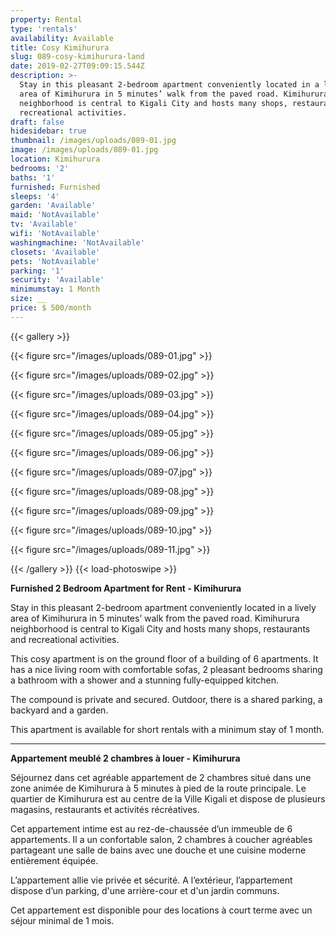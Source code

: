 ```yaml
---
property: Rental
type: 'rentals'
availability: Available
title: Cosy Kimihurura
slug: 089-cosy-kimihurura-land
date: 2019-02-27T09:09:15.544Z
description: >-
  Stay in this pleasant 2-bedroom apartment conveniently located in a lively
  area of Kimihurura in 5 minutes’ walk from the paved road. Kimihurura
  neighborhood is central to Kigali City and hosts many shops, restaurants and
  recreational activities.
draft: false
hidesidebar: true
thumbnail: /images/uploads/089-01.jpg
image: /images/uploads/089-01.jpg
location: Kimihurura
bedrooms: '2'
baths: '1'
furnished: Furnished
sleeps: '4'
garden: 'Available'
maid: 'NotAvailable'
tv: 'Available'
wifi: 'NotAvailable'
washingmachine: 'NotAvailable'
closets: 'Available'
pets: 'NotAvailable'
parking: '1'
security: 'Available'
minimumstay: 1 Month
size: __
price: $ 500/month
---
```


{{< gallery >}}

{{< figure src="/images/uploads/089-01.jpg" >}}

{{< figure src="/images/uploads/089-02.jpg" >}}

{{< figure src="/images/uploads/089-03.jpg" >}}

{{< figure src="/images/uploads/089-04.jpg" >}}

{{< figure src="/images/uploads/089-05.jpg" >}}

{{< figure src="/images/uploads/089-06.jpg" >}}

{{< figure src="/images/uploads/089-07.jpg" >}}

{{< figure src="/images/uploads/089-08.jpg" >}}

{{< figure src="/images/uploads/089-09.jpg" >}}

{{< figure src="/images/uploads/089-10.jpg" >}}

{{< figure src="/images/uploads/089-11.jpg" >}}

{{< /gallery >}} {{< load-photoswipe >}}

**Furnished 2 Bedroom Apartment for Rent - Kimihurura**

Stay in this pleasant 2-bedroom apartment conveniently located in a lively area of Kimihurura in 5 minutes’ walk from the paved road. Kimihurura neighborhood is central to Kigali City and hosts many shops, restaurants and recreational activities.

This cosy apartment is on the ground floor of a building of 6 apartments. It has a nice living room with comfortable sofas, 2 pleasant bedrooms sharing a bathroom with a shower and a stunning fully-equipped kitchen.

The compound is private and secured. Outdoor, there is a shared parking, a backyard and a garden.

This apartment is available for short rentals with a minimum stay of 1 month.

---

**Appartement meublé 2 chambres à louer - Kimihurura**

Séjournez dans cet agréable appartement de 2 chambres situé dans une zone animée de Kimihurura à 5 minutes à pied de la route principale. Le quartier de Kimihurura est au centre de la Ville Kigali et dispose de plusieurs magasins, restaurants et activités récréatives.

Cet appartement intime est au rez-de-chaussée d’un immeuble de 6 appartements. Il a un confortable salon, 2 chambres à coucher agréables partageant une salle de bains avec une douche et une cuisine moderne entièrement équipée.

L’appartement allie vie privée et sécurité. A l’extérieur, l’appartement dispose d’un parking, d'une arrière-cour et d'un jardin communs.

Cet appartement est disponible pour des locations à court terme avec un séjour minimal de 1 mois.
